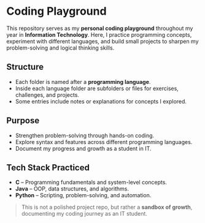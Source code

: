 # Coding Playground  

This repository serves as my **personal coding playground** throughout my year in **Information Technology**. Here, I practice programming concepts, experiment with different languages, and build small projects to sharpen my problem-solving and logical thinking skills.  

## Structure  
- Each folder is named after a **programming language**.  
- Inside each language folder are subfolders or files for exercises, challenges, and projects.  
- Some entries include notes or explanations for concepts I explored.  

## Purpose  
- Strengthen problem-solving through hands-on coding.  
- Explore syntax and features across different programming languages.  
- Document my progress and growth as a student in IT.  

## Tech Stack Practiced  
- **C** – Programming fundamentals and system-level concepts.
- **Java** – OOP, data structures, and algorithms.  
- **Python** – Scripting, problem-solving, and automation.

> This is not a polished project repo, but rather a **sandbox of growth**, documenting my coding journey as an IT student.  
